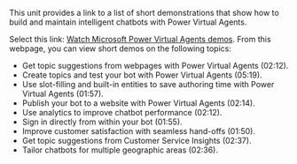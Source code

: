This unit provides a link to a list of short demonstrations that show how to build and maintain intelligent chatbots with Power Virtual Agents.

Select this link: [Watch Microsoft Power Virtual Agents demos](https://powervirtualagents.microsoft.com/demo/?azure-portal=true). From this webpage, you can view short demos on the following topics:

 -  Get topic suggestions from webpages with Power Virtual Agents (02:12).<br>
 -  Create topics and test your bot with Power Virtual Agents (05:19).
 -  Use slot-filling and built-in entities to save authoring time with Power Virtual Agents (01:57).
 -  Publish your bot to a website with Power Virtual Agents (02:14).
 -  Use analytics to improve chatbot performance (02:12).
 -  Sign in directly from within your bot (01:55).
 -  Improve customer satisfaction with seamless hand-offs (01:50).
 -  Get topic suggestions from Customer Service Insights (02:37).
 -  Tailor chatbots for multiple geographic areas (02:36).
